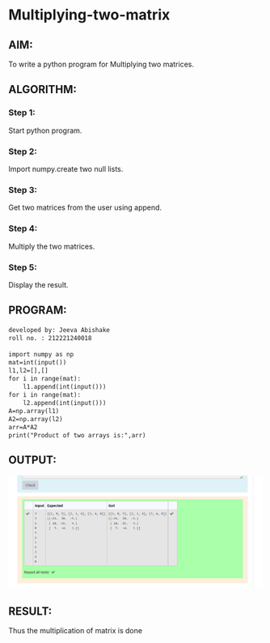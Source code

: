 # Multiplying-two-matrix

## AIM:
To write a python program for Multiplying two matrices.

## ALGORITHM:

### Step 1:

Start python program.
### Step 2:

Import numpy.create two null lists.
### Step 3:

Get two matrices from the user using append.
### Step 4:

Multiply the two matrices.
### Step 5:

Display the result.

## PROGRAM: 
```
developed by: Jeeva Abishake
roll no. : 212221240018

import numpy as np
mat=int(input())
l1,l2=[],[]
for i in range(mat):
    l1.append(int(input()))
for i in range(mat):
    l2.append(int(input()))
A=np.array(l1)
A2=np.array(l2)
arr=A*A2
print("Product of two arrays is:",arr)
```

## OUTPUT:
![output](mulmat.png)

## RESULT:
Thus the multiplication of matrix is done

